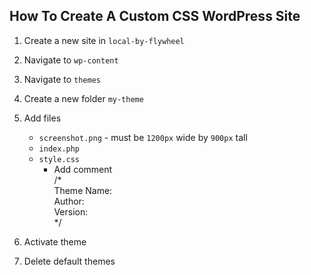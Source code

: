 ## How To Create A Custom CSS WordPress Site

1. Create a new site in `local-by-flywheel`
2. Navigate to `wp-content`
3. Navigate to `themes`
4. Create a new folder `my-theme`
5. Add files
   - `screenshot.png` - must be `1200px` wide by `900px` tall
   - `index.php`
   - `style.css`
     - Add comment  
       /*  
        Theme Name:  
        Author:  
        Version:  
       */  
       
7. Activate theme
6. Delete default themes
